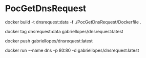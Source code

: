 # PocGetDnsRequest

 docker build -t dnsrequest:data -f ./PocGetDnsRequest/Dockerfile .
 
 docker tag dnsrequest:data gabriellopes/dnsrequest:latest
 
 docker push gabriellopes/dnsrequest:latest
 
 docker run --name dns -p 80:80 -d gabriellopes/dnsrequest:latest
